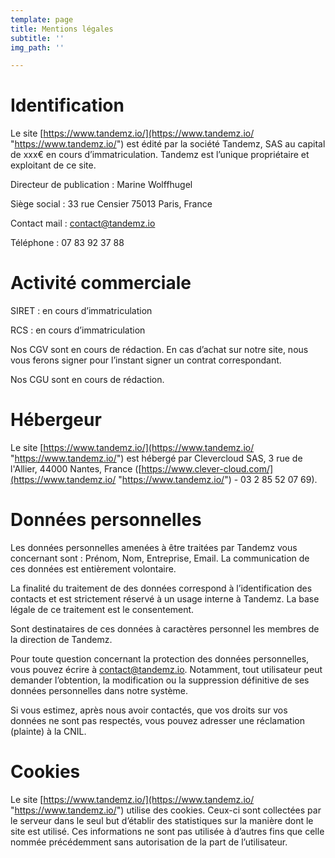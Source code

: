 ```yaml
---
template: page
title: Mentions légales
subtitle: ''
img_path: ''

---
```

# Identification

Le site [https://www.tandemz.io/](https://www.tandemz.io/ "https://www.tandemz.io/") est édité par la société Tandemz, SAS au capital de xxx€ en cours d’immatriculation. Tandemz est l’unique propriétaire et exploitant de ce site.

Directeur de publication : Marine Wolffhugel

Siège social : 33 rue Censier 75013 Paris, France

Contact mail : [contact@tandemz.io](mailto:contact@tandemz.io)

Téléphone : 07 83 92 37 88

# Activité commerciale

SIRET : en cours d’immatriculation

RCS : en cours d’immatriculation

Nos CGV sont en cours de rédaction. En cas d’achat sur notre site, nous vous ferons signer pour l’instant signer un contrat correspondant.

Nos CGU sont en cours de rédaction.

# Hébergeur

Le site [https://www.tandemz.io/](https://www.tandemz.io/ "https://www.tandemz.io/") est hébergé par Clevercloud SAS, 3 rue de l'Allier, 44000 Nantes, France ([https://www.clever-cloud.com/](https://www.tandemz.io/ "https://www.tandemz.io/") - 03 2 85 52 07 69).

# Données personnelles

Les données personnelles amenées à être traitées par Tandemz vous concernant sont : Prénom, Nom, Entreprise, Email. La communication de ces données est entièrement volontaire.

La finalité du traitement de des données correspond à l’identification des contacts et est strictement réservé à un usage interne à Tandemz. La base légale de ce traitement est le consentement.

Sont destinataires de ces données à caractères personnel les membres de la direction de Tandemz.

Pour toute question concernant la protection des données personnelles, vous pouvez écrire à [contact@tandemz.io](mailto:contact@tandemz.io). Notamment, tout utilisateur peut demander l’obtention, la modification ou la suppression définitive de ses données personnelles dans notre système.

Si vous estimez, après nous avoir contactés, que vos droits sur vos données ne sont pas respectés, vous pouvez adresser une réclamation (plainte) à la CNIL.

# Cookies

Le site [https://www.tandemz.io/](https://www.tandemz.io/ "https://www.tandemz.io/") utilise des cookies. Ceux-ci sont collectées par le serveur dans le seul but d’établir des statistiques sur la manière dont le site est utilisé. Ces informations ne sont pas utilisée à d’autres fins que celle nommée précédemment sans autorisation de la part de l’utilisateur.